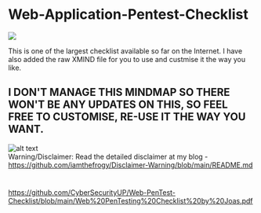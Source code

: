 # Web-Application-Pentest-Checklist

![](https://visitor-badge.glitch.me/badge?page_id=iamthefrogy.Web-Application-Pentest-Checklist)<a href="https://twitter.com/iamthefrogy"></a> 


This is one of the largest checklist available so far on the Internet.
I have also added the raw XMIND file for you to use and custmise it the way you like.
## I DON'T MANAGE THIS MINDMAP SO THERE WON'T BE ANY UPDATES ON THIS, SO FEEL FREE TO CUSTOMISE, RE-USE IT THE WAY YOU WANT.
![alt text](https://i.ibb.co/4fmwr5R/2021-01-28-22-25-04-Frogy-s-Mindmap-Overview-pdf-Sumatra-PDF.png)<br/>
Warning/Disclaimer: Read the detailed disclaimer at my blog - https://github.com/iamthefrogy/Disclaimer-Warning/blob/main/README.md <br/>

##
##

##
#
https://github.com/CyberSecurityUP/Web-PenTest-Checklist/blob/main/Web%20PenTesting%20Checklist%20by%20Joas.pdf
#
##

